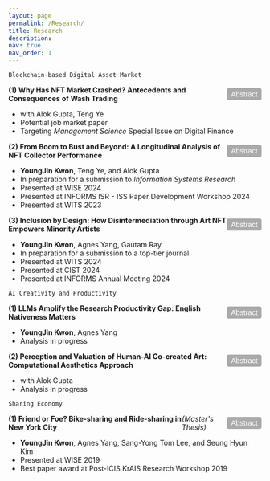 ```yaml
---
layout: page
permalink: /Research/
title: Research
description:
nav: true
nav_order: 1
---
```


<!-- 1) Styles for the container, the title+button row, and the abstract button -->
<style>
  .paper-container {
    margin-bottom: 10px; /* Space between papers */
  }
  .paper-title-line {
    display: flex;
    justify-content: space-between; /* Title on left, button on right */
    align-items: center;
    margin-bottom: 4px;            /* Slight spacing below the line */
  }
  .abstract-button {
    background-color: #aaa;  /* Gray background */
    color: #ffffff;          /* White text */
    border: none;            /* Remove default border */
    border-radius: 4px;      /* Slightly round corners */
    padding: 4px 8px;        /* Spacing inside the button */
    cursor: pointer;
    font-size: 0.9rem;
    font-family: sans-serif;
  }
  .abstract-button:hover {
    background-color: #888;  /* Darker gray on hover */
  }
</style>

<!-- 2) Simple JavaScript toggle function -->
<script>
function toggleAbstract(id) {
  const element = document.getElementById(id);
  element.style.display = (element.style.display === "none") ? "block" : "none";
}
</script>

`Blockchain-based Digital Asset Market`

<!-- Paper 1 -->
<div class="paper-container">
  <div class="paper-title-line">
    <b>(1) Why Has NFT Market Crashed? Antecedents and Consequences of Wash Trading</b>
    <button class="abstract-button" onclick="toggleAbstract('abstract1')">Abstract</button>
  </div>
  <ul>
    <li>with Alok Gupta, Teng Ye</li>
    <li>Potential job market paper</li>
    <li>Targeting <i>Management Science</i> Special Issue on Digital Finance</li>
  </ul>

  <div id="abstract1" style="display: none; margin-top: 5px;">
    <p>Abstract coming soon...</p>
  </div>
</div>

<!-- Paper 2 -->
<div class="paper-container">
  <div class="paper-title-line">
    <b>(2) From Boom to Bust and Beyond: A Longitudinal Analysis of NFT Collector Performance</b>
    <button class="abstract-button" onclick="toggleAbstract('abstract2')">Abstract</button>
  </div>
  <ul>
    <li><b>YoungJin Kwon</b>, Teng Ye, and Alok Gupta</li>
    <li>In preparation for a submission to <i>Information Systems Research</i></li>
    <li>Presented at WISE 2024</li>
    <li>Presented at INFORMS ISR - ISS Paper Development Workshop 2024</li>
    <li>Presented at WITS 2023</li>
  </ul>

  <div id="abstract2" style="display: none; margin-top: 5px;">
    <p>As digital technologies create new products and services, new market participants exhibit diverse sets of behaviors that are rarely predicted by the singular theoretical lens.  IS research has taken the lead in examining user behaviors and developed new measures and even theoretical paradigms to examine emerging products and markets (Bapna et al., 2004).  The rise of Non-Fungible Tokens (NFTs) has attracted global attention and significant investment; however, collector/investor strategies and their investment performance in this nascent market remain largely unexplored.  This paper systematically analyzes the performance of different collector groups in the NFT market using transaction data from prominent NFT art collections.  We examine portfolio returns and realized returns across several collector groups, identified through cluster analysis, where the emphasis was on identifying and interpreting distinct behaviors that might indicate different strategic or tactical investor goals. The study discovers and analyzes trader activities through a significant boom-bust cycle that is discernible through overall market valuation, turnover, volatility, and trading characteristics. The key findings of our study reveal that NFT markets do not show a close resemblance to art collector markets, nor do they exhibit the characteristics of investing markets.  In particular, we find: i) Contrary to expectations from traditional art economics, art collectors who prioritize holding NFTs for an extended period (Buy-and-Holder investors) outperform speculators who chase popular NFTs (Popularity Investors); ii) collectors who concentrate their investments in extremely high-priced NFTs (Masterpiece Collectors) underperform, despite the high demand for such NFTs; iii) collectors with extensive trading experience (Active Traders) tend to outperform, but this advantage is limited to those who entered the market during pre-boom or boom periods; iv) outperforming collector groups tend to minimize extrapolation of past returns but maximize participation in early NFT sales.  Overall, our research provides valuable contributions to the growing literature on blockchain-based digital asset markets and art economics, offering insights into investor behavior, market efficiency, and the dynamics of boom-bust cycles.</p>
  </div>
</div>

<!-- Paper 3 -->
<div class="paper-container">
  <div class="paper-title-line">
    <b>(3) Inclusion by Design: How Disintermediation through Art NFT Empowers Minority Artists</b>
    <button class="abstract-button" onclick="toggleAbstract('abstract3')">Abstract</button>
  </div>
  <ul>
    <li><b>YoungJin Kwon</b>, Agnes Yang, Gautam Ray</li>
    <li>In preparation for a submission to a top-tier journal</li>
    <li>Presented at WITS 2024</li>
    <li>Presented at CIST 2024</li>
    <li>Presented at INFORMS Annual Meeting 2024</li>
  </ul>

  <div id="abstract3" style="display: none; margin-top: 5px;">
    <p>Abstract coming soon...</p>
  </div>
</div>

`AI Creativity and Productivity`

<!-- Paper 4 -->
<div class="paper-container">
  <div class="paper-title-line">
    <b>(1) LLMs Amplify the Research Productivity Gap: English Nativeness Matters</b>
    <button class="abstract-button" onclick="toggleAbstract('abstract5')">Abstract</button>
  </div>
  <ul>
    <li><b>YoungJin Kwon</b>, Agnes Yang</li>
    <li>Analysis in progress</li>
  </ul>

  <div id="abstract5" style="display: none; margin-top: 5px;">
    <p>Large language models (LLMs), predominantly trained on English-based texts, have garnered significant attention for their potential to enhance knowledge worker productivity. However, the extent to which these benefits are unevenly distributed remains unclear—particularly for non-native English-speaking (NNES) researchers, who have historically faced disadvantages in academic writing (Liao et al., 2024). In this study, we investigate whether the adoption of LLMs has widened or narrowed the productivity gap between NNES and native English-speaking (NES) researchers. Leveraging data from 4,582 computer science scholars at 194 leading universities between 2018 and 2024—including 251,124 research papers—we employ difference-in-differences and generalized synthetic control analyses. Our results indicate that, following the introduction of LLMs, NES researchers produced 4.6% more papers than their NNES counterparts. This gap remains robust across other measures: a 3.5% gap in first-author publications and a 1% gap in top-tier conference papers. Our findings suggest that LLMs may have exacerbated disparities between advantaged and disadvantaged groups, even among knowledge-based workers.</p>
  </div>
</div>

<!-- Paper 5 -->
<div class="paper-container">
  <div class="paper-title-line">
    <b>(2) Perception and Valuation of Human-AI Co-created Art: Computational Aesthetics Approach</b>
    <button class="abstract-button" onclick="toggleAbstract('abstract4')">Abstract</button>
  </div>
  <ul>
    <li>with Alok Gupta</li>
    <li>Analysis in progress</li>
  </ul>

  <div id="abstract4" style="display: none; margin-top: 5px;">
    <p>Abstract coming soon...</p>
  </div>
</div>

`Sharing Economy`

<!-- Paper 6 -->
<div class="paper-container">
  <div class="paper-title-line">
    <b>(1) Friend or Foe? Bike-sharing and Ride-sharing in New York City</b> <i>(Master's Thesis)</i>
    <button class="abstract-button" onclick="toggleAbstract('abstract6')">Abstract</button>
  </div>
  <ul>
    <li><b>YoungJin Kwon</b>, Agnes Yang, Sang-Yong Tom Lee, and Seung Hyun Kim</li>
    <li>Presented at WISE 2019</li>
    <li>Best paper award at Post-ICIS KrAIS Research Workshop 2019</li>
  </ul>

  <div id="abstract6" style="display: none; margin-top: 5px;">
    <p>App-based bike-sharing platforms are rapidly transforming urban transportation. This study investigates how bike-sharing platforms influence demand for ride-sharing services, with a focus on platform interaction. To measure this effect, we use spatiotemporally staggered expansions of Citi Bike, New York City’s largest bike-sharing service, as a natural experiment. We examine the treatment effects on ride-sharing services (Uber, Lyft) and Yellow taxi demand across the city. Our novel identification strategy, geographically nearest neighbor matching, is based on 0.38 billion individual trip records. This research contributes to the sharing economy literature in Information Systems (IS). To our knowledge, it is one of the first studies to explore interactions between app-based sharing platforms. Understanding how people connect different shared mobility services has never been more important. We argue that this study lays the foundation for future research on sharing-to-sharing mobility interactions.</p>
  </div>
</div>
